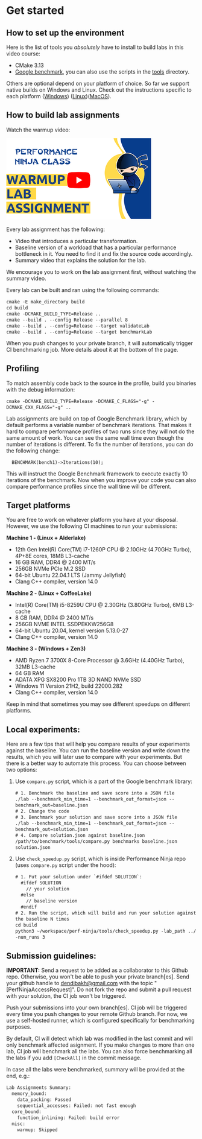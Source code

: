 # Get started

## How to set up the environment

Here is the list of tools you *absolutely* have to install to build labs in this video course:
* CMake 3.13
* [Google benchmark](https://github.com/google/benchmark), you can also use the scripts in the [tools](tools) directory.

Others are optional depend on your platform of choice. So far we support native builds on Windows and Linux. Check out the instructions specific to each platform ([Windows](QuickstartWindows.md)) ([Linux](QuickstartLinux.md))([MacOS](QuickstartMacOS.md)).

## How to build lab assignments

Watch the warmup video:

[<img src="img/WarmupLabAssignment.png">](https://www.youtube.com/watch?v=jFRwAcIoLgQ&list=PLRWO2AL1QAV6bJAU2kgB4xfodGID43Y5d)

Every lab assignment has the following:
* Video that introduces a particular transformation.
* Baseline version of a workload that has a particular performance bottleneck in it. You need to find it and fix the source code accordingly.
* Summary video that explains the solution for the lab.

We encourage you to work on the lab assignment first, without watching the summary video.

Every lab can be built and ran using the following commands:
```
cmake -E make_directory build
cd build
cmake -DCMAKE_BUILD_TYPE=Release ..
cmake --build . --config Release --parallel 8
cmake --build . --config=Release --target validateLab
cmake --build . --config=Release --target benchmarkLab
```
When you push changes to your private branch, it will automatically trigger CI benchmarking job. More details about it at the bottom of the page.

## Profiling

To match assembly code back to the source in the profile, build you binaries with the debug information:
```
cmake -DCMAKE_BUILD_TYPE=Release -DCMAKE_C_FLAGS="-g" -DCMAKE_CXX_FLAGS="-g" ..
```

Lab assignments are build on top of Google Benchmark library, which by default performs a variable number of benchmark iterations. That makes it hard to compare performance profiles of two runs since they will not do the same amount of work. You can see the same wall time even though the number of iterations is different. To fix the number of iterations, you can do the following change:

```
  BENCHMARK(bench1)->Iterations(10);
```

This will instruct the Google Benchmark framework to execute exactly 10 iterations of the benchmark. Now when you improve your code you can also compare performance profiles since the wall time will be different.

## Target platforms

You are free to work on whatever platform you have at your disposal. However, we use the following CI machines to run your submissions:

**Machine 1 - (Linux + Alderlake)**

* 12th Gen Intel(R) Core(TM) i7-1260P CPU @ 2.10GHz (4.70GHz Turbo), 4P+8E cores, 18MB L3-cache
* 16 GB RAM, DDR4 @ 2400 MT/s
* 256GB NVMe PCIe M.2 SSD
* 64-bit Ubuntu 22.04.1 LTS (Jammy Jellyfish)
* Clang C++ compiler, version 14.0

**Machine 2 - (Linux + CoffeeLake)**

* Intel(R) Core(TM) i5-8259U CPU @ 2.30GHz (3.80GHz Turbo), 6MB L3-cache
* 8 GB RAM, DDR4 @ 2400 MT/s
* 256GB NVME INTEL SSDPEKKW256G8
* 64-bit Ubuntu 20.04, kernel version 5.13.0-27
* Clang C++ compiler, version 14.0

**Machine 3 - (Windows + Zen3)**

* AMD Ryzen 7 3700X 8-Core Processor @ 3.6GHz (4.40GHz Turbo), 32MB L3-cache
* 64 GB RAM
* ADATA XPG SX8200 Pro 1TB 3D NAND NVMe SSD
* Windows 11 Version 21H2, build 22000.282
* Clang C++ compiler, version 14.0

Keep in mind that sometimes you may see different speedups on different platforms.

## Local experiments:

Here are a few tips that will help you compare results of your experiments against the baseline. You can run the baseline version and write down the results, which you will later use to compare with your experiments. But there is a better way to automate this process. You can choose between two options:

1) Use `compare.py` script, which is a part of the Google benchmark library:

    ```
    # 1. Benchmark the baseline and save score into a JSON file
    ./lab --benchmark_min_time=1 --benchmark_out_format=json --benchmark_out=baseline.json
    # 2. Change the code
    # 3. Benchmark your solution and save score into a JSON file
    ./lab --benchmark_min_time=1 --benchmark_out_format=json --benchmark_out=solution.json
    # 4. Compare solution.json against baseline.json
    /path/to/benchmark/tools/compare.py benchmarks baseline.json solution.json
    ```

2) Use `check_speedup.py` script, which is inside Performance Ninja repo (uses `compare.py` script under the hood):

    ```
    # 1. Put your solution under `#ifdef SOLUTION`:
      #ifdef SOLUTION
        // your solution
      #else
        // baseline version
      #endif
    # 2. Run the script, which will build and run your solution against the baseline N times
    cd build
    python3 ~/workspace/perf-ninja/tools/check_speedup.py -lab_path ../ -num_runs 3
    ```

## Submission guidelines:

**IMPORTANT:** Send a request to be added as a collaborator to this Github repo. Otherwise, you won't be able to push your private branch[es]. Send your github handle to dendibakh@gmail.com with the topic "[PerfNinjaAccessRequest]". Do not fork the repo and submit a pull request with your solution, the CI job won't be triggered.

Push your submissions into your own branch[es]. CI job will be triggered every time you push changes to your remote Github branch. For now, we use a self-hosted runner, which is configured specifically for benchmarking purposes.

By default, CI will detect which lab was modified in the last commit and will only benchmark affected asignment. If you make changes to more than one lab, CI job will benchmark all the labs. You can also force benchmarking all the labs if you add `[CheckAll]` in the commit message.

In case all the labs were benchmarked, summary will be provided at the end, e.g.:

```
Lab Assignments Summary:
  memory_bound:
    data_packing: Passed
    sequential_accesses: Failed: not fast enough
  core_bound:
    function_inlining: Failed: build error
  misc:
    warmup: Skipped
```
